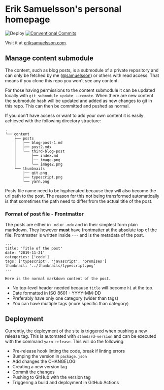 # Erik Samuelsson's personal homepage

![Deploy](https://github.com/samuelsson/eriksamuelsson/workflows/Deploy/badge.svg)
[![Conventional Commits](https://img.shields.io/badge/Conventional%20Commits-1.0.0-yellow.svg)](https://conventionalcommits.org)

Visit it at [eriksamuelsson.com](https://eriksamuelsson.com/).

## Manage content submodule

The content, such as blog posts, is a submodule of a private repository and can only be fetched by me ([@samuelsson](https://github.com/samuelsson)) or others with read access. That means if you clone this repo you won't see any content.

For those having permissions to the content submodule it can be updated locally with `git submodule update --remote`. When there are new content the submodule hash will be updated and added as new changes to git in this repo. This can then be committed and pushed as normal.

If you don't have access or want to add your own content it is easily achieved with the following directory structure:

```
.
└── content
    ├── posts
    │   ├── blog-post-1.md
    │   ├── post2.mdx
    │   └── third-blog-post
    │       ├── index.md
    │       ├── image.png
    │       └── image2.png
    └── thumbnails
        ├── git.png
        ├── typescript.png
        └── yarn.png
```

Posts file name need to be hyphenated because they will also become the url path to the post. The reason for this not being transformed automatically is that sometimes the path need to differ from the actual title of the post.


### Format of post file - Frontmatter

The posts are either in `.md` or `.mdx` and in their simplest form plain markdown. They however **must** have frontmatter at the absolute top of the file. Frontmatter is written inside `---` and is the metadata of the post.

```
---
title: 'Title of the post'
date: '2019-11-21'
categories: ['code']
tags: ['typescript', 'javascript', 'promises']
thumbnail: '../thumbnails/typescript.png'
---

Here is the normal markdown content of the post.
```

- No top-level header needed because `title` will become `h1` at the top.
- Date formatted in ISO 8601 - YYYY-MM-DD
- Preferably have only one category (wider than tags)
- You can have multiple tags (more specific than category)

## Deployment

Currently, the deployment of the site is triggered when pushing a new release tag. This is automated with `standard-version` and can be executed with the command `yarn release`. This will do the following:

- Pre-release hook linting the code, break if linting errors
- Bumping the version in `package.json`
- Add changes the CHANGELOG
- Creating a new version tag
- Commit the changes
- Pushing to GitHub with the version tag
- Triggering a build and deployment in GitHub Actions

